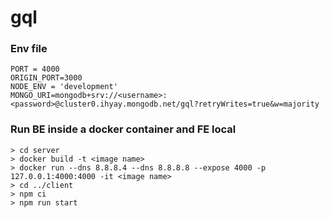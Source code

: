 # gql

### Env file

```
PORT = 4000
ORIGIN_PORT=3000
NODE_ENV = 'development'
MONGO_URI=mongodb+srv://<username>:<password>@cluster0.ihyay.mongodb.net/gql?retryWrites=true&w=majority
```

### Run BE inside a docker container and FE local

```
> cd server
> docker build -t <image name>
> docker run --dns 8.8.8.4 --dns 8.8.8.8 --expose 4000 -p 127.0.0.1:4000:4000 -it <image name>
> cd ../client
> npm ci
> npm run start
```
